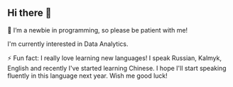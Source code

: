 ## Hi there 👋
🤔 I’m a newbie in programming, so please be patient with me!

I'm currently interested in Data Analytics.

⚡ Fun fact: I really love learning new languages! I speak Russian, Kalmyk, English and recently I've started learning Chinese. I hope I'll start speaking fluently in this language next year. Wish me good luck!

